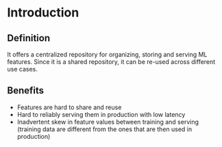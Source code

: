 # Introduction
## Definition
It offers a centralized repository for organizing, storing and serving ML features. 
Since it is a shared repository, it can be re-used across different use cases.
## Benefits
- Features are hard to share and reuse
- Hard to reliably serving them in production with low latency
- Inadvertent skew in feature values between training and serving (training data are different from the ones 
that are then used in production)
